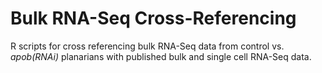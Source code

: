 # Bulk RNA-Seq Cross-Referencing

R scripts for cross referencing bulk RNA-Seq data from control vs. <i>apob(RNAi)</i> planarians with published bulk and single cell RNA-Seq data.
